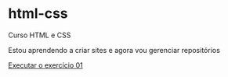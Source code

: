# html-css
 Curso HTML e CSS

 Estou aprendendo a criar sites e agora vou gerenciar repositórios

 <a href="https://nielsonalcantara.github.io/html-css/Exerc%C3%ADcios/EX001/index.html">Executar o exercício 01</a>
